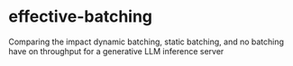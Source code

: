 # effective-batching
Comparing the impact dynamic batching, static batching, and no batching have on throughput for a generative LLM inference server
